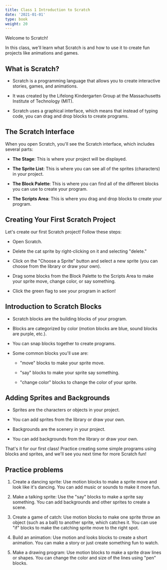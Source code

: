 ```yaml
---
title: Class 1 Introduction to Scratch
date: '2021-01-01'
type: book
weight: 20
---
```


Welcome to Scratch! 
<!--more-->


In this class, we'll learn what Scratch is and how to use it to create fun projects like animations and games. 


##  What is Scratch? 

- Scratch is a programming language that allows you to create interactive stories, games, and animations. 

- It was created by the Lifelong Kindergarten Group at the Massachusetts Institute of Technology (MIT). 

- Scratch uses a graphical interface, which means that instead of typing code, you can drag and drop blocks to create programs. 


## The Scratch Interface 

When you open Scratch, you'll see the Scratch interface, which includes several parts: 

- **The Stage**: This is where your project will be displayed. 

- **The Sprite List**: This is where you can see all of the sprites (characters) in your project. 

- **The Block Palette**: This is where you can find all of the different blocks you can use to create your program. 

- **The Scripts Area**: This is where you drag and drop blocks to create your program. 



## Creating Your First Scratch Project 

Let's create our first Scratch project! Follow these steps: 

- Open Scratch. 

- Delete the cat sprite by right-clicking on it and selecting "delete." 

- Click on the "Choose a Sprite" button and select a new sprite (you can choose from the library or draw your own). 

- Drag some blocks from the Block Palette to the Scripts Area to make your sprite move, change color, or say something. 

- Click the green flag to see your program in action! 


## Introduction to Scratch Blocks 

- Scratch blocks are the building blocks of your program. 

- Blocks are categorized by color (motion blocks are blue, sound blocks are purple, etc.). 

- You can snap blocks together to create programs. 

- Some common blocks you'll use are: 

    + "move" blocks to make your sprite move. 

    + "say" blocks to make your sprite say something. 

    + "change color" blocks to change the color of your sprite. 


## Adding Sprites and Backgrounds 

- Sprites are the characters or objects in your project. 

- You can add sprites from the library or draw your own. 

- Backgrounds are the scenery in your project. 

- You can add backgrounds from the library or draw your own. 

That's it for our first class! Practice creating some simple programs using blocks and sprites, and we'll see you next time for more Scratch fun! 


## Practice problems

1. Create a dancing sprite: Use motion blocks to make a sprite move and look like it's dancing. You can add music or sounds to make it more fun. 

 
2. Make a talking sprite: Use the "say" blocks to make a sprite say something. You can add backgrounds and other sprites to create a scene. 

 
3. Create a game of catch: Use motion blocks to make one sprite throw an object (such as a ball) to another sprite, which catches it. You can use "if" blocks to make the catching sprite move to the right spot. 

 
4. Build an animation: Use motion and looks blocks to create a short animation. You can make a story or just create something fun to watch. 

 
5. Make a drawing program: Use motion blocks to make a sprite draw lines or shapes. You can change the color and size of the lines using "pen" blocks. 


